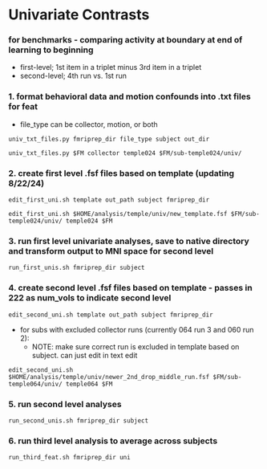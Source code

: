# Univariate Contrasts

### for benchmarks - comparing activity at boundary at end of learning to beginning
* first-level; 1st item in a triplet minus 3rd item in a triplet
* second-level; 4th run vs. 1st run
### 1. format behavioral data and motion confounds into .txt files for feat
   * file_type can be collector, motion, or both
```
univ_txt_files.py fmriprep_dir file_type subject out_dir
```
```
univ_txt_files.py $FM collector temple024 $FM/sub-temple024/univ/
```
### 2. create first level .fsf files based on template (updating 8/22/24)
```
edit_first_uni.sh template out_path subject fmriprep_dir
```
```
edit_first_uni.sh $HOME/analysis/temple/univ/new_template.fsf $FM/sub-temple024/univ/ temple024 $FM
```
### 3. run first level univariate analyses, save to native directory and transform output to MNI space for second level
```
run_first_unis.sh fmriprep_dir subject
```
### 4. create second level .fsf files based on template - passes in 222 as num_vols to indicate second level
```
edit_second_uni.sh template out_path subject fmriprep_dir
```

* for subs with excluded collector runs (currently 064 run 3 and 060 run 2):
  * NOTE: make sure correct run is excluded in template based on subject. can just edit in text edit 
```
edit_second_uni.sh $HOME/analysis/temple/univ/newer_2nd_drop_middle_run.fsf $FM/sub-temple064/univ/ temple064 $FM
```
### 5. run second level analyses
```
run_second_unis.sh fmriprep_dir subject
```
### 6. run third level analysis to average across subjects
```
run_third_feat.sh fmriprep_dir uni
